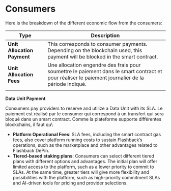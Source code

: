 # Consumers

Here is the breakdown of the different economic flow from the consumers:

| Type                        | Description                                                                                                                                         |
| --------------------------- | --------------------------------------------------------------------------------------------------------------------------------------------------- |
| **Unit Allocation Payment** | This corresponds to consumer payments. Depending on the blockchain used, this payment will be blocked in the smart contract.                        |
| **Unit Allocation Fees**    | Une allocation engendre des frais pour soumettre le paiement dans le smart contract et pour réaliser le paiement journalier de la période indiqué.  |
|                             |                                                                                                                                                     |

**Data Unit Payment**

Consumers pay providers to reserve and utilize a Data Unit with its SLA. Le paiement est réalisé par le consumer qui correspond à un transfert qui sera bloqué dans un smart contract. Comme la plateforme supporte différentes blockchains, il faut qu\




* **Platform Operational Fees**: SLA fees, including the smart contract gas fees, also cover platform running costs to sustain Flashback’s operations, such as the marketplace and other advantages related to Flashback DePin.
* **Tiered-based staking plans**: Consumers can select different tiered plans with different options and advantages. The initial plan will offer limited access to the platform, such as a lower priority to commit to SLAs. At the same time, greater tiers will give more flexibility and possibilities with the platform, such as high-priority commitment SLAs and AI-driven tools for pricing and provider selections.&#x20;
